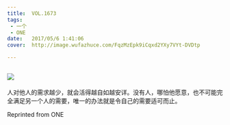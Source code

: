 ```yaml
---
title:	VOL.1673
tags:
 - 一个
 - ONE
date:	2017/05/6 1:41:06
cover:	http://image.wufazhuce.com/FqzMzEpk9iCqxd2YXy7VYt-DVDtp

---
```

![](http://image.wufazhuce.com/FqzMzEpk9iCqxd2YXy7VYt-DVDtp)
---

人对他人的需求越少，就会活得越自如越安详。没有人，哪怕他愿意，也不可能完全满足另一个人的需要，唯一的办法就是令自己的需要适可而止。
 
Reprinted from ONE
